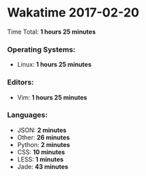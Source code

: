 # Wakatime 2017-02-20

Time Total: **1 hours 25 minutes**

### Operating Systems:
- Linux: **1 hours 25 minutes** 

### Editors:
- Vim: **1 hours 25 minutes** 

### Languages:
- JSON: **2 minutes** 
- Other: **26 minutes** 
- Python: **2 minutes** 
- CSS: **10 minutes** 
- LESS: **1 minutes** 
- Jade: **43 minutes** 

